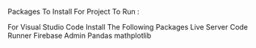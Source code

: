Packages To Install For Project To Run :

For Visual Studio Code Install The Following Packages
Live Server
Code Runner
Firebase Admin
Pandas
mathplotlib

